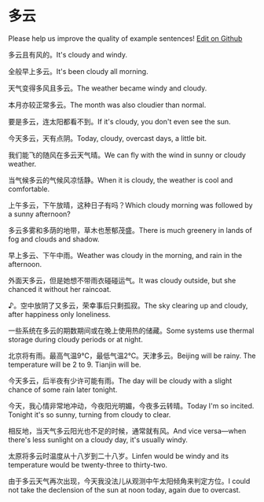 # 多云

Please help us improve the quality of example sentences! [Edit on Github](https://github.com/jiyushe/jiyu-example-sentence-source/blob/main/chinese/duoyun.md)

<p><span class="chinese">多云且有风的。</span><span class="english">It's cloudy and windy.</span></p>

<p><span class="chinese">全般早上多云。</span><span class="english">It's been cloudy all morning.</span></p>

<p><span class="chinese">天气变得多风且多云。</span><span class="english">The weather became windy and cloudy.</span></p>

<p><span class="chinese">本月亦较正常多云。</span><span class="english">The month was also cloudier than normal.</span></p>

<p><span class="chinese">要是多云，连太阳都看不到。</span><span class="english">If it's cloudy, you don't even see the sun.</span></p>

<p><span class="chinese">今天多云，天有点阴。</span><span class="english">Today, cloudy, overcast days, a little bit.</span></p>

<p><span class="chinese">我们能飞的随风在多云天气晴。</span><span class="english">We can fly with the wind in sunny or cloudy weather.</span></p>

<p><span class="chinese">当气候多云的气候风凉恬静。</span><span class="english">When it is cloudy, the weather is cool and comfortable.</span></p>

<p><span class="chinese">上午多云，下午放晴，这种日子有吗？</span><span class="english">Which cloudy morning was followed by a sunny afternoon?</span></p>

<p><span class="chinese">多云多雾和多荫的地带，草木也葱郁茂盛。</span><span class="english">There is much greenery in lands of fog and clouds and shadow.</span></p>

<p><span class="chinese">早上多云、下午中雨。</span><span class="english">Weather was cloudy in the morning, and rain in the afternoon.</span></p>

<p><span class="chinese">外面天多云，但是她想不带雨衣碰碰运气。</span><span class="english">It was cloudy outside, but she chanced it without her raincoat.</span></p>

<p><span class="chinese">♪。空中放阴了又多云，荣幸事后只剩孤寂。</span><span class="english">The sky clearing up and cloudy, after happiness only loneliness.</span></p>

<p><span class="chinese">一些系统在多云的期数期间或在晚上使用热的储藏。</span><span class="english">Some systems use thermal storage during cloudy periods or at night.</span></p>

<p><span class="chinese">北京将有雨。最高气温9℃，最低气温2℃。天津多云。</span><span class="english">Beijing will be rainy. The temperature will be 2 to 9. Tianjin will be.</span></p>

<p><span class="chinese">今天多云，后半夜有少许可能有雨。</span><span class="english">The day will be cloudy with a slight chance of some rain later tonight.</span></p>

<p><span class="chinese">今天，我心情非常地冲动，今夜阳光明媚，今夜多云转晴。</span><span class="english">Today I'm so incited. Tonight it's so sunny, turning from cloudy to clear.</span></p>

<p><span class="chinese">相反地，当天气多云阳光也不足的时候，通常就有风。</span><span class="english">And vice versa—when there's less sunlight on a cloudy day, it's usually windy.</span></p>

<p><span class="chinese">太原将多云时温度从十八岁到二十八岁。</span><span class="english">Linfen would be windy and its temperature would be twenty-three to thirty-two.</span></p>

<p><span class="chinese">由于多云天气再次出现，今天我没法儿从观测中午太阳倾角来判定方位。</span><span class="english">I could not take the declension of the sun at noon today, again due to overcast.</span></p>

